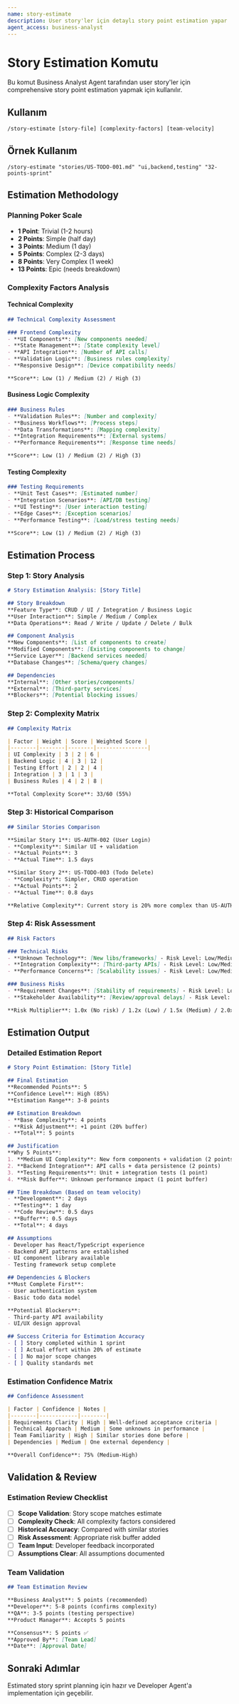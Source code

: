 ```yaml
---
name: story-estimate
description: User story'ler için detaylı story point estimation yapar
agent_access: business-analyst
---
```


# Story Estimation Komutu

Bu komut Business Analyst Agent tarafından user story'ler için comprehensive story point estimation yapmak için kullanılır.

## Kullanım
```
/story-estimate [story-file] [complexity-factors] [team-velocity]
```

## Örnek Kullanım
```
/story-estimate "stories/US-TODO-001.md" "ui,backend,testing" "32-points-sprint"
```

## Estimation Methodology

### Planning Poker Scale
- **1 Point**: Trivial (1-2 hours)
- **2 Points**: Simple (half day)
- **3 Points**: Medium (1 day)
- **5 Points**: Complex (2-3 days)
- **8 Points**: Very Complex (1 week)
- **13 Points**: Epic (needs breakdown)

### Complexity Factors Analysis

#### Technical Complexity
```markdown
## Technical Complexity Assessment

### Frontend Complexity
- **UI Components**: [New components needed]
- **State Management**: [State complexity level]
- **API Integration**: [Number of API calls]
- **Validation Logic**: [Business rules complexity]
- **Responsive Design**: [Device compatibility needs]

**Score**: Low (1) / Medium (2) / High (3)
```

#### Business Logic Complexity
```markdown
### Business Rules
- **Validation Rules**: [Number and complexity]
- **Business Workflows**: [Process steps]
- **Data Transformations**: [Mapping complexity]
- **Integration Requirements**: [External systems]
- **Performance Requirements**: [Response time needs]

**Score**: Low (1) / Medium (2) / High (3)
```

#### Testing Complexity
```markdown
### Testing Requirements
- **Unit Test Cases**: [Estimated number]
- **Integration Scenarios**: [API/DB testing]
- **UI Testing**: [User interaction testing]
- **Edge Cases**: [Exception scenarios]
- **Performance Testing**: [Load/stress testing needs]

**Score**: Low (1) / Medium (2) / High (3)
```

## Estimation Process

### Step 1: Story Analysis
```markdown
# Story Estimation Analysis: [Story Title]

## Story Breakdown
**Feature Type**: CRUD / UI / Integration / Business Logic
**User Interaction**: Simple / Medium / Complex
**Data Operations**: Read / Write / Update / Delete / Bulk

## Component Analysis
**New Components**: [List of components to create]
**Modified Components**: [Existing components to change]
**Service Layer**: [Backend services needed]
**Database Changes**: [Schema/query changes]

## Dependencies
**Internal**: [Other stories/components]
**External**: [Third-party services]
**Blockers**: [Potential blocking issues]
```

### Step 2: Complexity Matrix
```markdown
## Complexity Matrix

| Factor | Weight | Score | Weighted Score |
|--------|--------|--------|----------------|
| UI Complexity | 3 | 2 | 6 |
| Backend Logic | 4 | 3 | 12 |
| Testing Effort | 2 | 2 | 4 |
| Integration | 3 | 1 | 3 |
| Business Rules | 4 | 2 | 8 |

**Total Complexity Score**: 33/60 (55%)
```

### Step 3: Historical Comparison
```markdown
## Similar Stories Comparison

**Similar Story 1**: US-AUTH-002 (User Login)
- **Complexity**: Similar UI + validation
- **Actual Points**: 3
- **Actual Time**: 1.5 days

**Similar Story 2**: US-TODO-003 (Todo Delete)
- **Complexity**: Simpler, CRUD operation
- **Actual Points**: 2  
- **Actual Time**: 0.8 days

**Relative Complexity**: Current story is 20% more complex than US-AUTH-002
```

### Step 4: Risk Assessment
```markdown
## Risk Factors

### Technical Risks
- **Unknown Technology**: [New libs/frameworks] - Risk Level: Low/Medium/High
- **Integration Complexity**: [Third-party APIs] - Risk Level: Low/Medium/High  
- **Performance Concerns**: [Scalability issues] - Risk Level: Low/Medium/High

### Business Risks
- **Requirement Changes**: [Stability of requirements] - Risk Level: Low/Medium/High
- **Stakeholder Availability**: [Review/approval delays] - Risk Level: Low/Medium/High

**Risk Multiplier**: 1.0x (No risk) / 1.2x (Low) / 1.5x (Medium) / 2.0x (High)
```

## Estimation Output

### Detailed Estimation Report
```markdown
# Story Point Estimation: [Story Title]

## Final Estimation
**Recommended Points**: 5
**Confidence Level**: High (85%)
**Estimation Range**: 3-8 points

## Estimation Breakdown
- **Base Complexity**: 4 points
- **Risk Adjustment**: +1 point (20% buffer)
- **Total**: 5 points

## Justification
**Why 5 Points**:
1. **Medium UI Complexity**: New form components + validation (2 points)
2. **Backend Integration**: API calls + data persistence (2 points)  
3. **Testing Requirements**: Unit + integration tests (1 point)
4. **Risk Buffer**: Unknown performance impact (1 point buffer)

## Time Breakdown (Based on team velocity)
- **Development**: 2 days
- **Testing**: 1 day
- **Code Review**: 0.5 days
- **Buffer**: 0.5 days
- **Total**: 4 days

## Assumptions
- Developer has React/TypeScript experience
- Backend API patterns are established
- UI component library available
- Testing framework setup complete

## Dependencies & Blockers
**Must Complete First**:
- User authentication system
- Basic todo data model

**Potential Blockers**:
- Third-party API availability
- UI/UX design approval

## Success Criteria for Estimation Accuracy
- [ ] Story completed within 1 sprint
- [ ] Actual effort within 20% of estimate
- [ ] No major scope changes
- [ ] Quality standards met
```

### Estimation Confidence Matrix
```markdown
## Confidence Assessment

| Factor | Confidence | Notes |
|--------|------------|--------|
| Requirements Clarity | High | Well-defined acceptance criteria |
| Technical Approach | Medium | Some unknowns in performance |
| Team Familiarity | High | Similar stories done before |
| Dependencies | Medium | One external dependency |

**Overall Confidence**: 75% (Medium-High)
```

## Validation & Review

### Estimation Review Checklist
- [ ] **Scope Validation**: Story scope matches estimate
- [ ] **Complexity Check**: All complexity factors considered
- [ ] **Historical Accuracy**: Compared with similar stories
- [ ] **Risk Assessment**: Appropriate risk buffer added
- [ ] **Team Input**: Developer feedback incorporated
- [ ] **Assumptions Clear**: All assumptions documented

### Team Validation
```markdown
## Team Estimation Review

**Business Analyst**: 5 points (recommended)
**Developer**: 5-8 points (confirms complexity)
**QA**: 3-5 points (testing perspective)
**Product Manager**: Accepts 5 points

**Consensus**: 5 points ✅
**Approved By**: [Team Lead]
**Date**: [Approval Date]
```

## Sonraki Adımlar
Estimated story sprint planning için hazır ve Developer Agent'a implementation için geçebilir.
